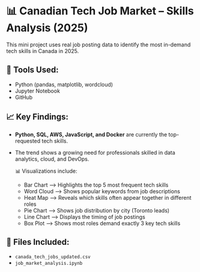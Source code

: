 # 📊 Canadian Tech Job Market – Skills Analysis (2025)

This mini project uses real job posting data to identify the most in-demand tech skills in Canada in 2025.

## 🔧 Tools Used:
- Python (pandas, matplotlib, wordcloud)
- Jupyter Notebook
- GitHub

## 📈 Key Findings:
- **Python, SQL, AWS, JavaScript, and Docker** are currently the top-requested tech skills.
- The trend shows a growing need for professionals skilled in data analytics, cloud, and DevOps.
  
  📊 Visualizations include:
  - Bar Chart –> Highlights the top 5 most frequent tech skills
  - Word Cloud –> Shows popular keywords from job descriptions
  - Heat Map –> Reveals which skills often appear together in different roles
  - Pie Chart –> Shows job distribution by city (Toronto leads)
  - Line Chart –> Displays the timing of job postings
  - Box Plot –> Shows most roles demand exactly 3 key tech skills

## 📂 Files Included:
- `canada_tech_jobs_updated.csv`
- `job_market_analysis.ipynb`
